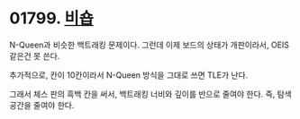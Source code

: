 # 01799. [비숍](./01799.cpp)

N-Queen과 비슷한 백트래킹 문제이다. 그런데 이제 보드의 상태가 개판이라서, OEIS같은건 못 쓴다.

추가적으로, 칸이 10칸이라서 N-Queen 방식을 그대로 쓰면 TLE가 난다.

그래서 체스 판의 흑백 칸을 써서, 백트래킹 너비와 깊이를 반으로 줄여야 한다. 즉, 탐색 공간을 줄여야 한다.
